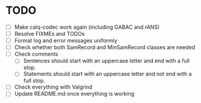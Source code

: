# TODO

- [ ] Make calq-codec work again (including GABAC and rANS)
- [ ] Resolve FIXMEs and TODOs
- [ ] Format log and error messages uniformly
- [ ] Check whether both SamRecord and MinSamRecord classes are needed
- [ ] Check comments
  - [ ] Sentences should start with an uppercase letter and end with a full stop.
  - [ ] Statements should start with an uppercase letter and not end with a full stop.
- [ ] Check everything with Valgrind
- [ ] Update README.md once everything is working
